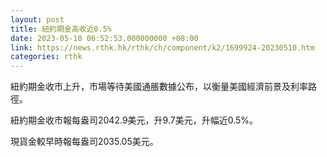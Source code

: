 ```yaml
---
layout: post
title: 紐約期金高收近0.5%
date: 2023-05-10 06:52:53.000000000 +08:00
link: https://news.rthk.hk/rthk/ch/component/k2/1699924-20230510.htm
categories: rthk
---
```


紐約期金收市上升，市場等待美國通脹數據公布，以衡量美國經濟前景及利率路徑。

紐約期金收市報每盎司2042.9美元，升9.7美元，升幅近0.5%。

現貨金較早時報每盎司2035.05美元。
